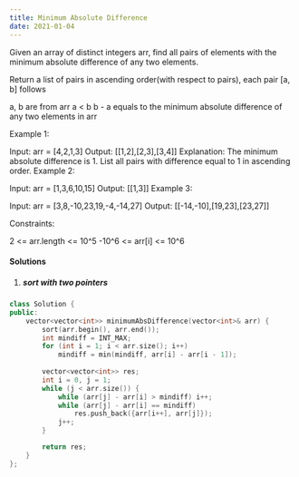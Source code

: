 ```yaml
---
title: Minimum Absolute Difference
date: 2021-01-04
---
```

Given an array of distinct integers arr, find all pairs of elements with the minimum absolute difference of any two elements. 

Return a list of pairs in ascending order(with respect to pairs), each pair [a, b] follows

a, b are from arr
a < b
b - a equals to the minimum absolute difference of any two elements in arr
 

Example 1:

Input: arr = [4,2,1,3]
Output: [[1,2],[2,3],[3,4]]
Explanation: The minimum absolute difference is 1. List all pairs with difference equal to 1 in ascending order.
Example 2:

Input: arr = [1,3,6,10,15]
Output: [[1,3]]
Example 3:

Input: arr = [3,8,-10,23,19,-4,-14,27]
Output: [[-14,-10],[19,23],[23,27]]
 

Constraints:

2 <= arr.length <= 10^5
-10^6 <= arr[i] <= 10^6

#### Solutions

1. ##### sort with two pointers

```cpp
class Solution {
public:
    vector<vector<int>> minimumAbsDifference(vector<int>& arr) {
        sort(arr.begin(), arr.end());
        int mindiff = INT_MAX;
        for (int i = 1; i < arr.size(); i++)
            mindiff = min(mindiff, arr[i] - arr[i - 1]);
        
        vector<vector<int>> res;
        int i = 0, j = 1;
        while (j < arr.size()) {
            while (arr[j] - arr[i] > mindiff) i++;
            while (arr[j] - arr[i] == mindiff)
                res.push_back({arr[i++], arr[j]});
            j++;
        }

        return res;
    }
};
```